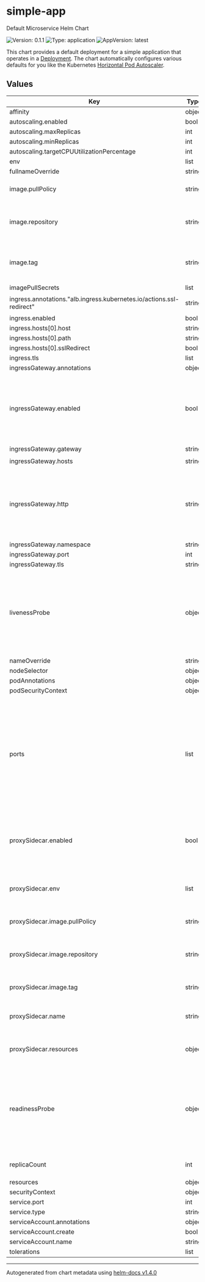 # simple-app

Default Microservice Helm Chart

![Version: 0.1.1](https://img.shields.io/badge/Version-0.1.1-informational?style=flat-square) ![Type: application](https://img.shields.io/badge/Type-application-informational?style=flat-square) ![AppVersion: latest](https://img.shields.io/badge/AppVersion-latest-informational?style=flat-square)

[deployments]: https://kubernetes.io/docs/concepts/workloads/controllers/deployment/
[hpa]: https://kubernetes.io/docs/tasks/run-application/horizontal-pod-autoscale/

This chart provides a default deployment for a simple application that operates
in a [Deployment][deployments]. The chart automatically configures various
defaults for you like the Kubernetes [Horizontal Pod Autoscaler][hpa].

## Values

| Key | Type | Default | Description |
|-----|------|---------|-------------|
| affinity | object | `{}` |  |
| autoscaling.enabled | bool | `false` |  |
| autoscaling.maxReplicas | int | `100` |  |
| autoscaling.minReplicas | int | `1` |  |
| autoscaling.targetCPUUtilizationPercentage | int | `80` |  |
| env | list | `[]` |  |
| fullnameOverride | string | `""` |  |
| image.pullPolicy | string | `"IfNotPresent"` | (String) Always, Never or IfNotPresent |
| image.repository | string | `"nginx"` | (String) The Docker image name and repository for your application |
| image.tag | string | `""` | (String) Overrides the image tag whose default is the chart appVersion. |
| imagePullSecrets | list | `[]` | If |
| ingress.annotations."alb.ingress.kubernetes.io/actions.ssl-redirect" | string | `"{\"Type\": \"redirect\", \"RedirectConfig\": { \"Protocol\": \"HTTPS\", \"Port\": \"443\", \"StatusCode\": \"HTTP_301\" }}"` |  |
| ingress.enabled | bool | `false` |  |
| ingress.hosts[0].host | string | `"chart-example.local"` |  |
| ingress.hosts[0].path | string | `""` |  |
| ingress.hosts[0].sslRedirect | bool | `true` |  |
| ingress.tls | list | `[]` |  |
| ingressGateway.annotations | object | `{}` |  |
| ingressGateway.enabled | bool | `false` | (Boolean) Maps the Service to an Istio IngressGateway, exposing the service outside of the Kubernetes cluster. |
| ingressGateway.gateway | string | `"default-gateway"` |  |
| ingressGateway.hosts | string | `"- {{ include \"simple-app.fullname\" . }}.{{ .Release.Namespace }}"` |  |
| ingressGateway.http | string | `"- match:\n    - uri:\n        prefix: /\n  route:\n    - destination:\n        host: {{ include \"simple-app.fullname\" . }}\n        port:\n          number: {{ .Values.ingressGateway.port }}"` | (String) VirtualService "http" blob in text-form. This is run through the tpl function so you may use template variables here. |
| ingressGateway.namespace | string | `"istio-system"` |  |
| ingressGateway.port | int | `80` |  |
| ingressGateway.tls | string | `""` |  |
| livenessProbe | object | `{"httpGet":{"path":"/","port":"http"}}` | A PodSpec container "livenessProbe" configuration object. Note that this livenessProbe will be applied to the proxySidecar container instead if that is enabled. |
| nameOverride | string | `""` |  |
| nodeSelector | object | `{}` |  |
| podAnnotations | object | `{}` |  |
| podSecurityContext | object | `{}` |  |
| ports | list | `[{"containerPort":80,"name":"http","protocol":"TCP"},{"containerPort":443,"name":"https","protocol":"TCP"}]` | A list of Port objects that are exposed by the service. These ports are applied to the main container, or the proxySidecar container (if enabled). The port list is also used to generate Network Policies that allow ingress into the pods. |
| proxySidecar.enabled | bool | `false` | (Boolean) Enables injecting a pre-defined reverse proxy sidecar container into the Pod containers list. |
| proxySidecar.env | list | `[]` | (List) Environment variables passed into the proxy container |
| proxySidecar.image.pullPolicy | string | `"Always"` | (String) Always, Never or IfNotPresent |
| proxySidecar.image.repository | string | `"nginx"` | (String) The Docker image name and repository for the sidecar |
| proxySidecar.image.tag | string | `"latest"` | (String) The Docker tag for the sidecar |
| proxySidecar.name | string | `"proxy"` | (String) The name of the proxy sidecar container |
| proxySidecar.resources | object | `{}` | A PodSpec "Resources" object for the proxy container |
| readinessProbe | object | `{"httpGet":{"path":"/","port":"http"}}` | A PodSpec container "readinessProbe" configuration object. Note that this readinessProbe will be applied to the proxySidecar container instead if that is enabled. |
| replicaCount | int | `1` | The number of Pods to start up by default |
| resources | object | `{}` |  |
| securityContext | object | `{}` |  |
| service.port | int | `80` |  |
| service.type | string | `"ClusterIP"` |  |
| serviceAccount.annotations | object | `{}` |  |
| serviceAccount.create | bool | `true` |  |
| serviceAccount.name | string | `""` |  |
| tolerations | list | `[]` |  |

----------------------------------------------
Autogenerated from chart metadata using [helm-docs v1.4.0](https://github.com/norwoodj/helm-docs/releases/v1.4.0)
